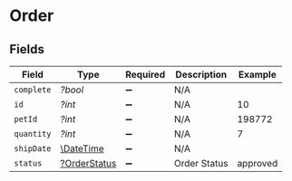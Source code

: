 # Order


## Fields

| Field                                                         | Type                                                          | Required                                                      | Description                                                   | Example                                                       |
| ------------------------------------------------------------- | ------------------------------------------------------------- | ------------------------------------------------------------- | ------------------------------------------------------------- | ------------------------------------------------------------- |
| `complete`                                                    | *?bool*                                                       | :heavy_minus_sign:                                            | N/A                                                           |                                                               |
| `id`                                                          | *?int*                                                        | :heavy_minus_sign:                                            | N/A                                                           | 10                                                            |
| `petId`                                                       | *?int*                                                        | :heavy_minus_sign:                                            | N/A                                                           | 198772                                                        |
| `quantity`                                                    | *?int*                                                        | :heavy_minus_sign:                                            | N/A                                                           | 7                                                             |
| `shipDate`                                                    | [\DateTime](https://www.php.net/manual/en/class.datetime.php) | :heavy_minus_sign:                                            | N/A                                                           |                                                               |
| `status`                                                      | [?OrderStatus](../../models/shared/OrderStatus.md)            | :heavy_minus_sign:                                            | Order Status                                                  | approved                                                      |